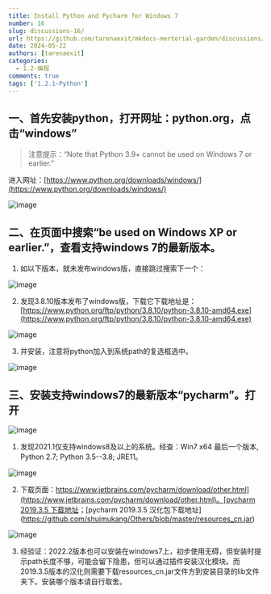 ```yaml
---
title: Install Python and Pycharm for Windows 7
number: 16
slug: discussions-16/
url: https://github.com/tarenaexit/mkdocs-merterial-garden/discussions/16
date: 2024-05-22
authors: [tarenaexit]
categories: 
  - 1.2-编程
comments: true
tags: ['1.2.1-Python']
---
```


## 一、首先安装python，打开网址：python.org，点击“windows”
> 注意提示：“Note that Python 3.9+ cannot be used on Windows 7 or earlier.”

进入网址：[https://www.python.org/downloads/windows/](https://www.python.org/downloads/windows/)

 ![image](https://cdn.ccsyue.com/picx-images-hosting/master/2024/05/image.6m3q8lpapw.webp)

## 二、在页面中搜索“be used on Windows XP or earlier.”，查看支持windows 7的最新版本。

1. 如以下版本，就未发布windows版，直接跳过搜索下一个：

![image](https://cdn.ccsyue.com/picx-images-hosting/master/2024/05/image.2ruypn7xem.webp) 

2. 发现3.8.10版本发布了windows版，下载它下载地址是：[https://www.python.org/ftp/python/3.8.10/python-3.8.10-amd64.exe](https://www.python.org/ftp/python/3.8.10/python-3.8.10-amd64.exe)
 
![image](https://cdn.ccsyue.com/picx-images-hosting/master/2024/05/image.4n7ji9kif9.webp)

3. 并安装，注意将python加入到系统path的复选框选中。

![image](https://cdn.ccsyue.com/picx-images-hosting/master/2024/05/image.13llsghxb1.webp)

## 三、安装支持windows7的最新版本“pycharm”。打开
 
![image](https://cdn.ccsyue.com/picx-images-hosting/master/2024/05/image.widx0vwsh.webp)

1. 发现2021.1仅支持windows8及以上的系统。经查：Win7 x64 最后一个版本, Python 2.7; Python 3.5--3.8; JRE11。
 
![image](https://cdn.ccsyue.com/picx-images-hosting/master/2024/05/image.9rj87jkvmi.webp)

2. 下载页面：[https://www.jetbrains.com/pycharm/download/other.html](https://www.jetbrains.com/pycharm/download/other.html)。[pycharm 2019.3.5 下载地址](https://download.jetbrains.com/python/pycharm-community-2019.3.5.exe?_ga=2.157697210.1848525680.1716362965-1210132645.1716362965&_gl=1*xu8jmo*_ga*MTIxMDEzMjY0NS4xNzE2MzYyOTY1*_ga_9J976DJZ68*MTcxNjM2Mjk2NS4xLjEuMTcxNjM2NDc0NC4wLjAuMA..)；[pycharm 2019.3.5 汉化包下载地址](https://github.com/shuimukang/Others/blob/master/resources_cn.jar)
 
![image](https://cdn.ccsyue.com/picx-images-hosting/master/2024/05/image.26lb3ce72g.webp)

3. 经验证：2022.2版本也可以安装在windows7上，初步使用无碍，但安装时提示path长度不够，可能会留下隐患，但可以通过插件安装汉化模块。而2019.3.5版本的汉化则需要下载resources_cn.jar文件方到安装目录的lib文件夹下。安装哪个版本请自行取舍。

